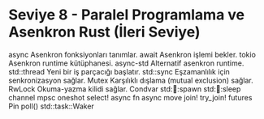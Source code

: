 # Seviye 8 - Paralel Programlama ve Asenkron Rust (İleri Seviye)

async	Asenkron fonksiyonları tanımlar.
await	Asenkron işlemi bekler.
tokio	Asenkron runtime kütüphanesi.
async-std	Alternatif asenkron runtime.
std::thread	Yeni bir iş parçacığı başlatır.
std::sync	Eşzamanlılık için senkronizasyon sağlar.
Mutex<T>	Karşılıklı dışlama (mutual exclusion) sağlar.
RwLock<T>	Okuma-yazma kilidi sağlar.
Condvar
std::thread::spawn
std::thread::sleep
channel
mpsc
oneshot
select!
async fn
async move
join!
try_join!
futures
Pin<T>
poll()
std::task::Waker